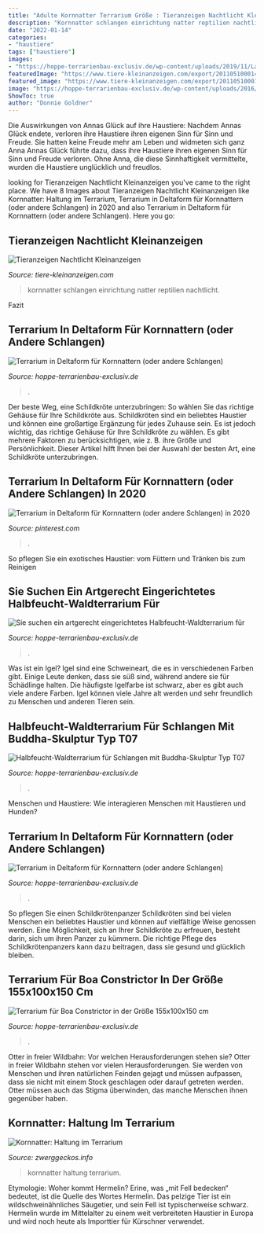 ```yaml
---
title: "Adulte Kornnatter Terrarium Größe : Tieranzeigen Nachtlicht Kleinanzeigen"
description: "Kornnatter schlangen einrichtung natter reptilien nachtlicht"
date: "2022-01-14"
categories:
- "haustiere"
tags: ["haustiere"]
images:
- "https://hoppe-terrarienbau-exclusiv.de/wp-content/uploads/2019/11/Landschaftstotale-links-1024x683.jpg"
featuredImage: "https://www.tiere-kleinanzeigen.com/export/20110510001403.jpg"
featured_image: "https://www.tiere-kleinanzeigen.com/export/20110510001403.jpg"
image: "https://hoppe-terrarienbau-exclusiv.de/wp-content/uploads/2016/07/Landschaftstotale2-2.jpg"
ShowToc: true
author: "Donnie Goldner"
---
```



Die Auswirkungen von Annas Glück auf ihre Haustiere: Nachdem Annas Glück endete, verloren ihre Haustiere ihren eigenen Sinn für Sinn und Freude. Sie hatten keine Freude mehr am Leben und widmeten sich ganz Anna
Annas Glück führte dazu, dass ihre Haustiere ihren eigenen Sinn für Sinn und Freude verloren. Ohne Anna, die diese Sinnhaftigkeit vermittelte, wurden die Haustiere unglücklich und freudlos.

	

		
looking for Tieranzeigen Nachtlicht Kleinanzeigen you've came to the right place. We have 8 Images about Tieranzeigen Nachtlicht Kleinanzeigen like Kornnatter: Haltung im Terrarium, Terrarium in Deltaform für Kornnattern (oder andere Schlangen) in 2020 and also Terrarium in Deltaform für Kornnattern (oder andere Schlangen). Here you go:
		
    
## Tieranzeigen Nachtlicht Kleinanzeigen

<img loading=lazy src="https://www.tiere-kleinanzeigen.com/export/20110510001403.jpg" onerror="this.onerror=null;this.src='https://tse2.mm.bing.net/th?id=OIP.NIX2Uf3nE6YA2CP__EDElwHaFi&amp;pid=15.1';" alt="Tieranzeigen Nachtlicht Kleinanzeigen">

_Source: tiere-kleinanzeigen.com_

>kornnatter schlangen einrichtung natter reptilien nachtlicht. 

	

Fazit

    
## Terrarium In Deltaform Für Kornnattern (oder Andere Schlangen)

<img loading=lazy src="https://hoppe-terrarienbau-exclusiv.de/wp-content/uploads/2017/11/Delta-Tropen-768x1024.jpg" onerror="this.onerror=null;this.src='https://tse3.mm.bing.net/th?id=OIP.lS3ij8tl_6PhIZcLJyw3swHaJ4&amp;pid=15.1';" alt="Terrarium in Deltaform für Kornnattern (oder andere Schlangen)">

_Source: hoppe-terrarienbau-exclusiv.de_

>. 

	

Der beste Weg, eine Schildkröte unterzubringen: So wählen Sie das richtige Gehäuse für Ihre Schildkröte aus.
Schildkröten sind ein beliebtes Haustier und können eine großartige Ergänzung für jedes Zuhause sein. Es ist jedoch wichtig, das richtige Gehäuse für Ihre Schildkröte zu wählen. Es gibt mehrere Faktoren zu berücksichtigen, wie z. B. ihre Größe und Persönlichkeit. Dieser Artikel hilft Ihnen bei der Auswahl der besten Art, eine Schildkröte unterzubringen.

    
## Terrarium In Deltaform Für Kornnattern (oder Andere Schlangen) In 2020

<img loading=lazy src="https://i.pinimg.com/736x/8a/ab/aa/8aabaad1c80105798265301296d3fe88.jpg" onerror="this.onerror=null;this.src='https://tse2.mm.bing.net/th?id=OIP.GnuEOGXc5Gt-qY1QDN6PyQHaJ3&amp;pid=15.1';" alt="Terrarium in Deltaform für Kornnattern (oder andere Schlangen) in 2020">

_Source: pinterest.com_

>. 

	

So pflegen Sie ein exotisches Haustier: vom Füttern und Tränken bis zum Reinigen

    
## Sie Suchen Ein Artgerecht Eingerichtetes Halbfeucht-Waldterrarium Für

<img loading=lazy src="https://hoppe-terrarienbau-exclusiv.de/wp-content/uploads/2016/07/Totale-Landschaft-1-1024x768.jpg" onerror="this.onerror=null;this.src='https://tse2.mm.bing.net/th?id=OIP.M4Zwg101xcMSYvHqMWmuuQHaFj&amp;pid=15.1';" alt="Sie suchen ein artgerecht eingerichtetes Halbfeucht-Waldterrarium für">

_Source: hoppe-terrarienbau-exclusiv.de_

>. 

	

Was ist ein Igel?
Igel sind eine Schweineart, die es in verschiedenen Farben gibt. Einige Leute denken, dass sie süß sind, während andere sie für Schädlinge halten. Die häufigste Igelfarbe ist schwarz, aber es gibt auch viele andere Farben. Igel können viele Jahre alt werden und sehr freundlich zu Menschen und anderen Tieren sein.

    
## Halbfeucht-Waldterrarium Für Schlangen Mit Buddha-Skulptur Typ T07

<img loading=lazy src="https://hoppe-terrarienbau-exclusiv.de/wp-content/uploads/2016/07/Landschaftstotale2-2.jpg" onerror="this.onerror=null;this.src='https://tse1.mm.bing.net/th?id=OIP.cSecT6sqcRcofwmcruCBAgHaFU&amp;pid=15.1';" alt="Halbfeucht-Waldterrarium für Schlangen mit Buddha-Skulptur Typ T07">

_Source: hoppe-terrarienbau-exclusiv.de_

>. 

	

Menschen und Haustiere: Wie interagieren Menschen mit Haustieren und Hunden?

    
## Terrarium In Deltaform Für Kornnattern (oder Andere Schlangen)

<img loading=lazy src="https://hoppe-terrarienbau-exclusiv.de/wp-content/uploads/2017/11/Landschaft-linke-Seite-768x1024.jpg" onerror="this.onerror=null;this.src='https://tse4.mm.bing.net/th?id=OIP.1h-4MeV4h815jAE6DuDhkgHaJ4&amp;pid=15.1';" alt="Terrarium in Deltaform für Kornnattern (oder andere Schlangen)">

_Source: hoppe-terrarienbau-exclusiv.de_

>. 

	

So pflegen Sie einen Schildkrötenpanzer
Schildkröten sind bei vielen Menschen ein beliebtes Haustier und können auf vielfältige Weise genossen werden. Eine Möglichkeit, sich an Ihrer Schildkröte zu erfreuen, besteht darin, sich um ihren Panzer zu kümmern. Die richtige Pflege des Schildkrötenpanzers kann dazu beitragen, dass sie gesund und glücklich bleiben.

    
## Terrarium Für Boa Constrictor In Der Größe 155x100x150 Cm

<img loading=lazy src="https://hoppe-terrarienbau-exclusiv.de/wp-content/uploads/2019/11/Landschaftstotale-links-1024x683.jpg" onerror="this.onerror=null;this.src='https://tse4.mm.bing.net/th?id=OIP.XXXb_5iZZ7aIFZTWRg2HgAHaE8&amp;pid=15.1';" alt="Terrarium für Boa Constrictor in der Größe 155x100x150 cm">

_Source: hoppe-terrarienbau-exclusiv.de_

>. 

	

Otter in freier Wildbahn: Vor welchen Herausforderungen stehen sie?
Otter in freier Wildbahn stehen vor vielen Herausforderungen. Sie werden von Menschen und ihren natürlichen Feinden gejagt und müssen aufpassen, dass sie nicht mit einem Stock geschlagen oder darauf getreten werden. Otter müssen auch das Stigma überwinden, das manche Menschen ihnen gegenüber haben.

    
## Kornnatter: Haltung Im Terrarium

<img loading=lazy src="https://www.zwerggeckos.info/wp-content/uploads/2017/04/kornnatter-2-300x200.jpg" onerror="this.onerror=null;this.src='https://tse4.mm.bing.net/th?id=OIP.dfldEtiP_dLK6Z148_RgIQAAAA&amp;pid=15.1';" alt="Kornnatter: Haltung im Terrarium">

_Source: zwerggeckos.info_

>kornnatter haltung terrarium. 

	

Etymologie: Woher kommt Hermelin?
Erine, was „mit Fell bedecken“ bedeutet, ist die Quelle des Wortes Hermelin. Das pelzige Tier ist ein wildschweinähnliches Säugetier, und sein Fell ist typischerweise schwarz. Hermelin wurde im Mittelalter zu einem weit verbreiteten Haustier in Europa und wird noch heute als Importtier für Kürschner verwendet.

